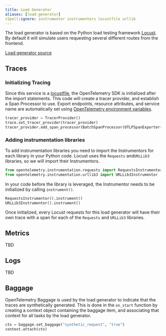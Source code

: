 ```yaml
---
title: Load Generator
aliases: [load-generator]
cSpell:ignore: instrumentor instrumentors locustfile urllib
---
```


The load generator is based on the Python load testing framework
[Locust](https://locust.io). By default it will simulate users requesting
several different routes from the frontend.

[Load generator source](https://github.com/open-telemetry/opentelemetry-demo/blob/main/src/load-generator/)

## Traces

### Initializing Tracing

Since this service is a
[locustfile](https://docs.locust.io/en/stable/writing-a-locustfile.html), the
OpenTelemetry SDK is initialized after the import statements. This code will
create a tracer provider, and establish a Span Processor to use. Export
endpoints, resource attributes, and service name are automatically set using
[OpenTelemetry environment variables](/docs/specs/otel/configuration/sdk-environment-variables/).

```python
tracer_provider = TracerProvider()
trace.set_tracer_provider(tracer_provider)
tracer_provider.add_span_processor(BatchSpanProcessor(OTLPSpanExporter()))
```

### Adding instrumentation libraries

To add instrumentation libraries you need to import the Instrumentors for each
library in your Python code. Locust uses the `Requests` and`URLLib3` libraries,
so we will import their Instrumentors.

```python
from opentelemetry.instrumentation.requests import RequestsInstrumentor
from opentelemetry.instrumentation.urllib3 import URLLib3Instrumentor
```

In your code before the library is leveraged, the Instrumentor needs to be
initialized by calling `instrument()`.

```python
RequestsInstrumentor().instrument()
URLLib3Instrumentor().instrument()
```

Once initialized, every Locust requests for this load generator will have their
own trace with a span for each of the `Requests` and `URLLib3` libraries.

## Metrics

TBD

## Logs

TBD

## Baggage

OpenTelemetry Baggage is used by the load generator to indicate that the traces
are synthetically generated. This is done in the `on_start` function by creating
a context object containing the baggage item, and associating that context for
all tasks by the load generator.

```python
ctx = baggage.set_baggage("synthetic_request", "true")
context.attach(ctx)
```
